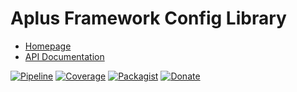 # Aplus Framework Config Library

- [Homepage](https://aplus-framework.com/docs/config)
- [API Documentation](https://aplus-framework.gitlab.io/libraries/config/docs/)

[![Pipeline](https://gitlab.com/aplus-framework/libraries/config/badges/master/pipeline.svg)](https://gitlab.com/aplus-framework/libraries/config/-/pipelines?scope=branches)
[![Coverage](https://gitlab.com/aplus-framework/libraries/config/badges/master/coverage.svg?job=test:php)](https://aplus-framework.gitlab.io/libraries/config/coverage/)
[![Packagist](https://img.shields.io/packagist/v/aplus/config)](https://packagist.org/packages/aplus/config)
[![Donate](https://img.shields.io/badge/Donate-PayPal-blue.svg)](https://www.paypal.com/cgi-bin/webscr?cmd=_s-xclick&hosted_button_id=NGBNW5PY4VSJ4)
